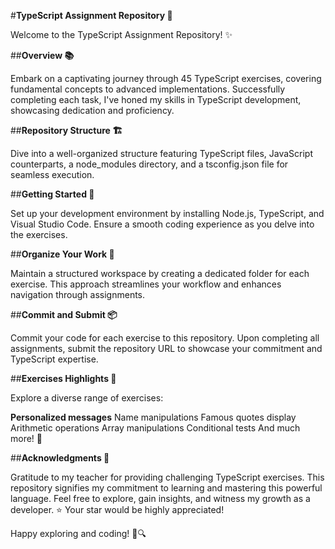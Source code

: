 #**TypeScript Assignment Repository 🚀**

Welcome to the TypeScript Assignment Repository! ✨

##**Overview 📚**

Embark on a captivating journey through 45 TypeScript exercises, covering fundamental concepts to advanced implementations. Successfully completing each task, I've honed my skills in TypeScript development, showcasing dedication and proficiency.

##**Repository Structure 🏗️**

Dive into a well-organized structure featuring TypeScript files, JavaScript counterparts, a node_modules directory, and a tsconfig.json file for seamless execution.

##**Getting Started 🚀**

Set up your development environment by installing Node.js, TypeScript, and Visual Studio Code. Ensure a smooth coding experience as you delve into the exercises.

##**Organize Your Work 📁**

Maintain a structured workspace by creating a dedicated folder for each exercise. This approach streamlines your workflow and enhances navigation through assignments.

##**Commit and Submit 📦**

Commit your code for each exercise to this repository. Upon completing all assignments, submit the repository URL to showcase your commitment and TypeScript expertise.

##**Exercises Highlights 🌟**

Explore a diverse range of exercises:

**Personalized messages**
Name manipulations
Famous quotes display
Arithmetic operations
Array manipulations
Conditional tests
And much more! 🌸

##**Acknowledgments 🙌**

Gratitude to my teacher for providing challenging TypeScript exercises. This repository signifies my commitment to learning and mastering this powerful language.
Feel free to explore, gain insights, and witness my growth as a developer. ⭐ Your star would be highly appreciated!

Happy exploring and coding! 🌟🔍





